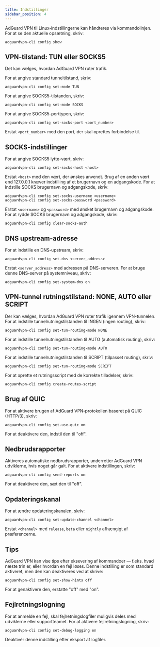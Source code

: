```yaml
---
title: Indstillinger
sidebar_position: 4
---
```


AdGuard VPN til Linux-indstillingerne kan håndteres via kommandolinjen. For at se den aktuelle opsætning, skriv:

```
adguardvpn-cli config show
```

## VPN-tilstand: TUN eller SOCKS5

Det kan vælges, hvordan AdGuard VPN ruter trafik.

For at angive standard tunneltilstand, skriv:

```
adguardvpn-cli config set-mode TUN
```

For at angive SOCKS5-tilstanden, skriv:

```
adguardvpn-cli config set-mode SOCKS
```

For at angive SOCKS5-porttypen, skriv:

```
adguardvpn-cli config set-socks-port <port_number>
```

Erstat `<port_number>` med den port, der skal oprettes forbindelse til.

## SOCKS-indstillinger

For at angive SOCKS5 lytte-vært, skriv:

```
adguardvpn-cli config set-socks-host <host>
```

Erstat `<host>` med den vært, der ønskes anvendt. Brug af en anden vært end 127.0.0.1 kræver indstilling af et brugernavn og en adgangskode. For at indstille SOCKS brugernavn og adgangskode, skriv:

```
adguardvpn-cli config set-socks-username <username>
adguardvpn-cli config set-socks-password <password>
```

Erstat `<username>` og `<password>` med ønsket brugernavn og adgangskode. For at rydde SOCKS brugernavn og adgangskode, skriv:

```
adguardvpn-cli config clear-socks-auth
```

## DNS upstream-adresse

For at indstille en DNS-upstream, skriv:

```
adguardvpn-cli config set-dns <server_address>
```

Erstat `<server_address>` med adressen på DNS-serveren. For at bruge denne DNS-server på systemniveau, skriv:

```
adguardvpn-cli config set-system-dns on
```

## VPN-tunnel rutningstilstand: NONE, AUTO eller SCRIPT

Der kan vælges, hvordan AdGuard VPN ruter trafik igennem VPN-tunnelen. For at indstille tunnelrutningstilstanden til INGEN (ingen routing), skriv:

```
adguardvpn-cli config set-tun-routing-mode NONE
```

For at indstille tunnelrutningstilstanden til AUTO (automatisk routing), skriv:

```
adguardvpn-cli config set-tun-routing-mode AUTO
```

For at indstille tunnelrutningstilstanden til SCRIPT (tilpasset routing), skriv:

```
adguardvpn-cli config set-tun-routing-mode SCRIPT
```

For at oprette et rutningsscript med de korrekte tilladelser, skriv:

```
adguardvpn-cli config create-routes-script
```

## Brug af QUIC

For at aktivere brugen af AdGuard VPN-protokollen baseret på QUIC (HTTP/3), skriv:

```
adguardvpn-cli config set-use-quic on
```

For at deaktivere den, indstil den til "off".

## Nedbrudsrapporter

Aktiveres automatiske nedbrudsrapporter, underretter AdGuard VPN udviklerne, hvis noget går galt. For at aktivere indstillingen, skriv:

```
adguardvpn-cli config send-reports on
```

For at deaktivere den, sæt den til "off".

## Opdateringskanal

For at ændre opdateringskanalen, skriv:

```
adguardvpn-cli config set-update-channel <channel>
```

Erstat `<channel>` med `release`, `beta` eller `nightly` afhængigt af præferencerne.

## Tips

AdGuard VPN kan vise tips efter eksevering af kommandoer — f.eks. hvad næste trin er, eller hvordan en fejl løses. Denne indstilling er som standard aktiveret, men den kan deaktiveres ved at skrive:

```
adguardvpn-cli config set-show-hints off
```

For at genaktivere den, erstatte "off" med "on".

## Fejlretningslogning

For at anmelde en fejl, skal fejlretningslogfiler muligvis deles med udviklerne eller supportteamet. For at aktivere fejlretningslogning, skriv:

```
adguardvpn-cli config set-debug-logging on
```

Deaktivér denne indstilling efter eksport af logfiler.
